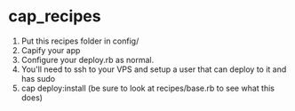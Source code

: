 cap_recipes
===========
1. Put this recipes folder in config/
2. Capify your app
3. Configure your deploy.rb as normal.
4. You'll need to ssh to your VPS and setup a user that can deploy to it and has sudo
5. cap deploy:install (be sure to look at recipes/base.rb to see what this does)

